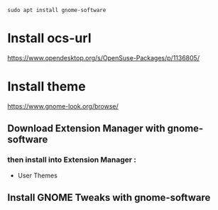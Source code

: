 ```shell
sudo apt install gnome-software
```

# Install ocs-url
https://www.opendesktop.org/s/OpenSuse-Packages/p/1136805/

# Install theme
https://www.gnome-look.org/browse/

## Download Extension Manager with gnome-software
### then install into Extension Manager :
- User Themes

## Install GNOME Tweaks with gnome-software